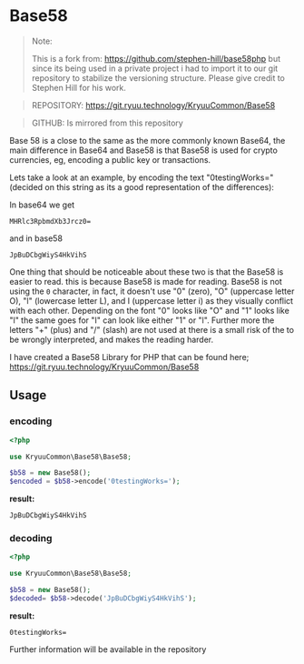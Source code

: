 # Base58
> Note:
>
> This is a fork from: https://github.com/stephen-hill/base58php but since its being used in a private project i had to import it to our git repository to stabilize the
> versioning structure. Please give credit to Stephen Hill for his work.


> REPOSITORY: https://git.ryuu.technology/KryuuCommon/Base58

> GITHUB: Is mirrored from this repository

Base 58 is a close to the same as the more commonly known Base64, the main difference in Base64 and Base58 is that Base58 is used for crypto currencies, eg, encoding a public key or transactions.


Lets take a look at an example, by encoding the text "0testingWorks=" (decided on this string as its a good representation of the differences):


In base64 we get

```
MHRlc3RpbmdXb3Jrcz0=
```

and in base58

```
JpBuDCbgWiyS4HkVihS
``` 

One thing that should be noticeable about these two is that the Base58 is easier to read. this is because Base58 is made for reading. Base58 is not using the `0` character, in fact, it doesn't use "0" (zero), "O" (uppercase letter O), "l" (lowercase letter L), and I (uppercase letter i) as they visually conflict with each other. Depending on the font "0" looks like "O" and "1" looks like "l" the same goes for "I" can look like either "1" or "l". Further more the letters "+" (plus) and "/" (slash) are not used at there is a small risk of the to be wrongly interpreted, and makes the reading harder.

I have created a Base58 Library for PHP that can be found here; <https://git.ryuu.technology/KryuuCommon/Base58>

## Usage


### encoding
```php
<?php

use KryuuCommon\Base58\Base58;

$b58 = new Base58();
$encoded = $b58->encode('0testingWorks='); 
```


**result:**
```
JpBuDCbgWiyS4HkVihS
```
    

### decoding
```php
<?php

use KryuuCommon\Base58\Base58;

$b58 = new Base58();
$decoded= $b58->decode('JpBuDCbgWiyS4HkVihS');
```


**result:**
```
0testingWorks=
```
    

Further information will be available in the repository